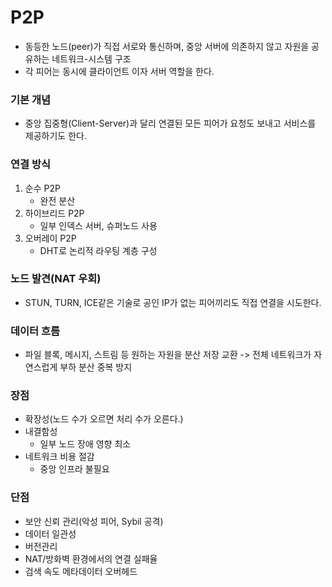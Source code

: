 # P2P
- 동등한 노드(peer)가 직접 서로와 통신하며, 중앙 서버에 의존하지 않고 자원을 공유하는 네트워크-시스템 구조
- 각 피어는 동시에 클라이언트 이자 서버 역할을 한다.
### 기본 개념
- 중앙 집중형(Client-Server)과 달리 연결된 모든 피어가 요청도 보내고 서비스를 제공하기도 한다.
### 연결 방식
1. 순수 P2P
	- 완전 분산
2. 하이브리드 P2P
	- 일부 인덱스 서버, 슈퍼노드 사용
3. 오버레이 P2P
	- DHT로 논리적 라우팅 계층 구성
### 노드 발견(NAT 우회)
- STUN, TURN, ICE같은 기술로 공인 IP가 없는 피어끼리도 직접 연결을 시도한다.
### 데이터 흐름
- 파일 블록, 메시지, 스트림 등 원하는 자원을 분산 저장 교환 -> 전체 네트워크가 자연스럽게 부하 분산 중복 방지
### 장점
- 확장성(노드 수가 오르면 처리 수가 오른다.)
- 내결함성
	- 일부 노드 장애 영향 최소
- 네트워크 비용 절감
	- 중앙 인프라 불필요
### 단점
- 보안 신뢰 관리(악성 피어, Sybil 공격)
- 데이터 일관성
- 버전관리
- NAT/방화벽 환경에서의 연결 실패율
- 검색 속도 메타데이터 오버헤드